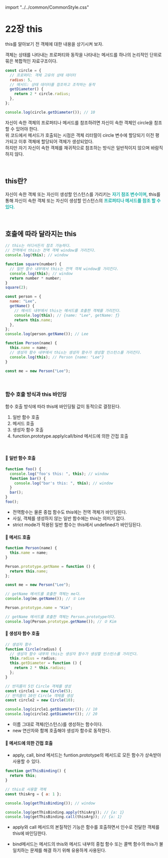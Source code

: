 import "../../common/CommonStyle.css"

# 22장 this

this를 알아보기 전 객체에 대한 내용을 상기시켜 보자.

객체는 상태를 나타내는 프로퍼티와 동작을 나타내는 메서드를 하나의 논리적인 단위로 묶은 복합적인 자료구조이다.

```javascript
const circle = {
  // 프로퍼티: 객체 고유의 상태 데이터
  radius: 5,
  // 메서드: 상태 데이터를 참조하고 조작하는 동작
  getDiameter() {
    return 2 * circle.radius;
  },
};

console.log(circle.getDiameter()); // 10
```

자신이 속한 객체의 프로퍼티나 메서드를 참조하려면 자신이 속한 객체인 circle을 참조할 수 있어야 한다.  
위 코드에서 메서드가 호출되는 시점은 객체 리터럴이 circle 변수에 할당되기 이전 평가되고 이후 객체에 할당되어 객체가 생성되었다.  
하지만 자기 자신이 속한 객체를 재귀적으로 참조하는 방식은 일반적이지 않으며 바람직하지 않다.

 <br>

## this란?

자신이 속한 객체 또는 자신이 생성할 인스턴스를 가리키는<span style="color:Lightseagreen"> **자기 참조 변수이며**</span>, this를 통해 자신이 속한 객체 또는 자신이 생성할 인스턴스의 <span style="color:Lightseagreen">**프로퍼티나 메서드를 참조 할 수 있다.**</span>

 <br>

## 호출에 따라 달라지는 this

```javascript
// this는 어디서든지 참조 가능하다.
// 전역에서 this는 전역 객체 window를 가리킨다.
console.log(this); // window

function square(number) {
  // 일반 함수 내부에서 this는 전역 객체 window를 가리킨다.
  console.log(this); // window
  return number * number;
}
square(2);

const person = {
  name: "Lee",
  getName() {
    // 메서드 내부에서 this는 메서드를 호출한 객체를 가리킨다.
    console.log(this); // {name: "Lee", getName: ƒ}
    return this.name;
  },
};
console.log(person.getName()); // Lee

function Person(name) {
  this.name = name;
  // 생성자 함수 내부에서 this는 생성자 함수가 생성할 인스턴스를 가리킨다.
  console.log(this); // Person {name: "Lee"}
}

const me = new Person("Lee");
```

<br/>

### 함수 호출 방식과 this 바인딩

함수 호출 방식에 따라 this에 바인딩될 값이 동적으로 결정된다.

1. 일반 함수 호출
2. 메서드 호출
3. 생성자 함수 호출
4. function.prototype.apply/call/bind 메서드에 의한 간접 호출

<br/>

#### 🔸 일반 함수 호출

```javascript
function foo() {
  console.log("foo's this: ", this); // window
  function bar() {
    console.log("bar's this: ", this); // window
  }
  bar();
}
foo();
```

- 전역함수는 물론 중첩 함수도 this에는 전역 객체가 바인딩된다.
- 사실, 객체를 생성하지 않는 일반 함수에는 this는 의미가 없다.
- strict mode가 적용된 일반 함수는 this에서 undefined가 바인딩된다.

#### 🔸 메서드 호출

```javascript
function Person(name) {
  this.name = name;
}

Person.prototype.getName = function () {
  return this.name;
};

const me = new Person("Lee");

// getName 메서드를 호출한 객체는 me다.
console.log(me.getName()); // ① Lee

Person.prototype.name = "Kim";

// getName 메서드를 호출한 객체는 Person.prototype이다.
console.log(Person.prototype.getName()); // ② Kim
```

#### 🔸 생성자 함수 호출

```javascript
// 생성자 함수
function Circle(radius) {
  // 생성자 함수 내부의 this는 생성자 함수가 생성할 인스턴스를 가리킨다.
  this.radius = radius;
  this.getDiameter = function () {
    return 2 * this.radius;
  };
}

// 반지름이 5인 Circle 객체를 생성
const circle1 = new Circle(5);
// 반지름이 10인 Circle 객체를 생성
const circle2 = new Circle(10);

console.log(circle1.getDiameter()); // 10
console.log(circle2.getDiameter()); // 20
```

- 이름 그대로 객체(인스턴스)를 생성하는 함수이다.
- new 연산자와 함께 호출해야 생성자 함수로 동작한다.

#### 🔸 메서드에 의한 간접 호출

- apply, call, bind 메서드는 funtion.prototype의 메서드로 모든 함수가 상속받아 사용할 수 있다.

```javascript
function getThisBinding() {
  return this;
}

// this로 사용할 객체
const thisArg = { a: 1 };

console.log(getThisBinding()); // window

console.log(getThisBinding.apply(thisArg)); // {a: 1}
console.log(getThisBinding.call(thisArg)); // {a: 1}
```

- apply와 call 메서드의 본질적인 기능은 함수를 호출하면서 인수로 전달한 객체를 this에 바인딩한다.

- bind메서드는 메서드의 this와 메서드 내부의 중첩 함수 또는 콜백 함수의 this가 불일치하는 문제를 해결 하기 위해 유용하게 사용된다.
